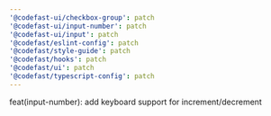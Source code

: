```yaml
---
'@codefast-ui/checkbox-group': patch
'@codefast-ui/input-number': patch
'@codefast-ui/input': patch
'@codefast/eslint-config': patch
'@codefast/style-guide': patch
'@codefast/hooks': patch
'@codefast/ui': patch
'@codefast/typescript-config': patch
---
```


feat(input-number): add keyboard support for increment/decrement

